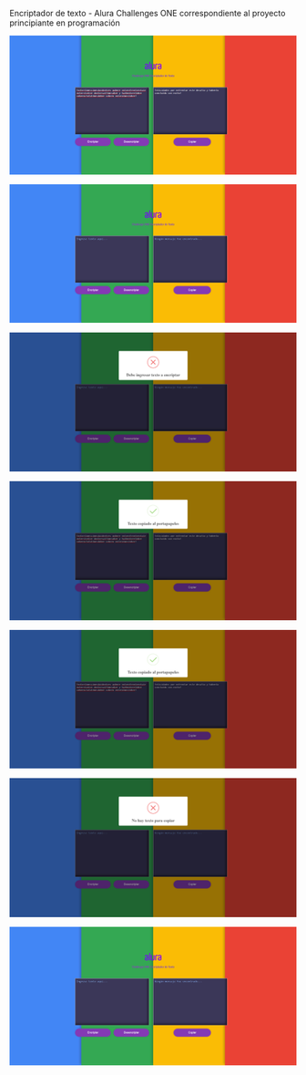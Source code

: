 Encriptador de texto - Alura Challenges ONE correspondiente al proyecto principiante en programación


![](imagenes/uno.jpg)

![](imagenes/dos.jpg)

![](imagenes/tres.jpg)

![](imagenes/cuatro.jpg)

![](imagenes/cinco.jpg)

![](imagenes/seis.jpg)

![](imagenes/siete.jpg)
